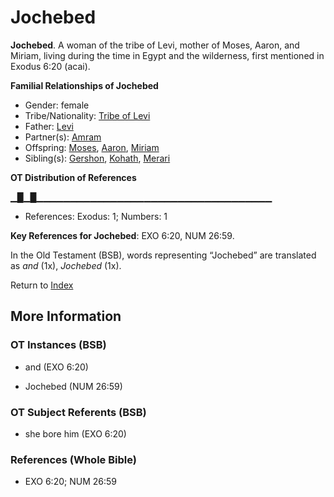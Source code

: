 # Jochebed
**Jochebed**. 
A woman of the tribe of Levi, mother of Moses, Aaron, and Miriam, living during the time in Egypt and the wilderness, first mentioned in Exodus 6:20 (acai). 




**Familial Relationships of Jochebed**


* Gender: female
* Tribe/Nationality: [Tribe of Levi](../../../groups/md/acai/Levi.md)
* Father: [Levi](Levi.3.md)
* Partner(s): [Amram](Amram.md)
* Offspring: [Moses](Moses.md), [Aaron](Aaron.md), [Miriam](Miriam.md)
* Sibling(s): [Gershon](Gershon.md), [Kohath](Kohath.md), [Merari](Merari.md)


**OT Distribution of References**

▁█▁█▁▁▁▁▁▁▁▁▁▁▁▁▁▁▁▁▁▁▁▁▁▁▁▁▁▁▁▁▁▁▁▁▁▁▁
* References: Exodus: 1; Numbers: 1



**Key References for Jochebed**: 
EXO 6:20, NUM 26:59. 


In the Old Testament (BSB), words representing “Jochebed” are translated as 
*and* (1x), *Jochebed* (1x). 




Return to [Index](00-Index.md)

## More Information

### OT Instances (BSB)

* and (EXO 6:20)

* Jochebed (NUM 26:59)



### OT Subject Referents (BSB)

* she bore him (EXO 6:20)



### References (Whole Bible)

* EXO 6:20; NUM 26:59



